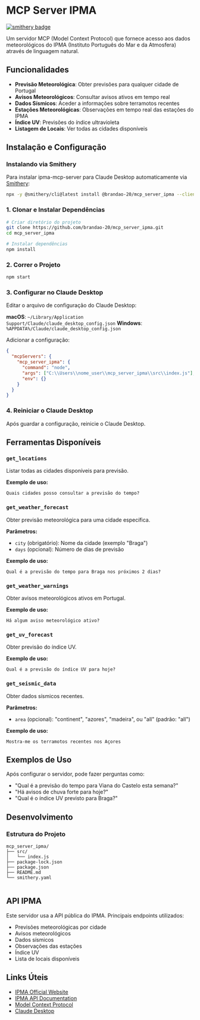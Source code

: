# MCP Server IPMA
[![smithery badge](https://smithery.ai/badge/@brandao-20/mcp_server_ipma)](https://smithery.ai/server/@brandao-20/mcp_server_ipma)

Um servidor MCP (Model Context Protocol) que fornece acesso aos dados meteorológicos do IPMA (Instituto Português do Mar e da Atmosfera) através de linguagem natural.

## Funcionalidades

- **Previsão Meteorológica**: Obter previsões para qualquer cidade de Portugal
- **Avisos Meteorológicos**: Consultar avisos ativos em tempo real
- **Dados Sísmicos**: Aceder a informações sobre terramotos recentes
- **Estações Meteorológicas**: Observações em tempo real das estações do IPMA
- **Índice UV**: Previsões do índice ultravioleta
- **Listagem de Locais**: Ver todas as cidades disponíveis

## Instalação e Configuração

### Instalando via Smithery

Para instalar ipma-mcp-server para Claude Desktop automaticamente via [Smithery](https://smithery.ai/server/@DiogoAzevedo03/ipma-mcp-server):

```bash
npx -y @smithery/cli@latest install @brandao-20/mcp_server_ipma --client claude
```

### 1. Clonar e Instalar Dependências

```bash
# Criar diretório do projeto
git clone https://github.com/brandao-20/mcp_server_ipma.git
cd mcp_server_ipma

# Instalar dependências
npm install
```

### 2. Correr o Projeto

```bash
npm start
```

### 3. Configurar no Claude Desktop

Editar o arquivo de configuração do Claude Desktop:

**macOS**: `~/Library/Application Support/Claude/claude_desktop_config.json`
**Windows**: `%APPDATA%/Claude/claude_desktop_config.json`

Adicionar a configuração:

```json
{
  "mcpServers": {
    "mcp_server_ipma": {
      "command": "node",
      "args": ["C:\\Users\\nome_user\\mcp_server_ipma\\src\\index.js"],
      "env": {}
    }
  }
}
```

### 4. Reiniciar o Claude Desktop

Após guardar a configuração, reinicie o Claude Desktop.

## Ferramentas Disponíveis

### `get_locations`
Listar todas as cidades disponíveis para previsão.

**Exemplo de uso:**
```
Quais cidades posso consultar a previsão do tempo?
```

### `get_weather_forecast`
Obter previsão meteorológica para uma cidade específica.

**Parâmetros:**
- `city` (obrigatório): Nome da cidade (exemplo "Braga")
- `days` (opcional): Número de dias de previsão

**Exemplo de uso:**
```
Qual é a previsão do tempo para Braga nos próximos 2 dias?
```

### `get_weather_warnings`
Obter avisos meteorológicos ativos em Portugal.

**Exemplo de uso:**
```
Há algum aviso meteorológico ativo?
```

### `get_uv_forecast`
Obter previsão do índice UV.

**Exemplo de uso:**
```
Qual é a previsão do índice UV para hoje?
```

### `get_seismic_data`
Obter dados sísmicos recentes.

**Parâmetros:**
- `area` (opcional): "continent", "azores", "madeira", ou "all" (padrão: "all")

**Exemplo de uso:**
```
Mostra-me os terramotos recentes nos Açores
```

## Exemplos de Uso

Após configurar o servidor, pode fazer perguntas como:

- "Qual é a previsão do tempo para Viana do Castelo esta semana?"
- "Há avisos de chuva forte para hoje?"
- "Qual é o índice UV previsto para Braga?"

## Desenvolvimento

### Estrutura do Projeto

```
mcp_server_ipma/
├── src/
│   └── index.js          
├── package-lock.json               
├── package.json  
├── README.md              
└── smithery.yaml     
       
```

## API IPMA

Este servidor usa a API pública do IPMA. Principais endpoints utilizados:

- Previsões meteorológicas por cidade
- Avisos meteorológicos
- Dados sísmicos
- Observações das estações
- Índice UV
- Lista de locais disponíveis

## Links Úteis

- [IPMA Official Website](https://www.ipma.pt)
- [IPMA API Documentation](https://api.ipma.pt)
- [Model Context Protocol](https://modelcontextprotocol.io)
- [Claude Desktop](https://claude.ai/desktop)